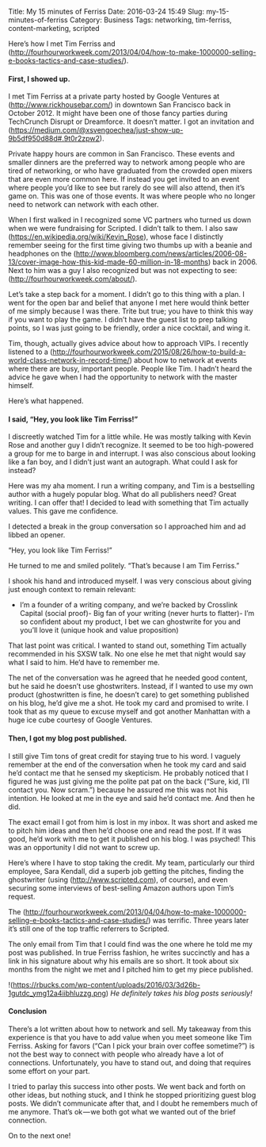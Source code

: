 Title: My 15 minutes of Ferriss
Date: 2016-03-24 15:49
Slug: my-15-minutes-of-ferriss
Category: Business
Tags: networking, tim-ferriss, content-marketing, scripted

Here’s how I met Tim Ferriss and (http://fourhourworkweek.com/2013/04/04/how-to-make-1000000-selling-e-books-tactics-and-case-studies/).

#### First, I showed up.

I met Tim Ferriss at a private party hosted by Google Ventures at (http://www.rickhousebar.com/) in downtown San Francisco back in October 2012. It might have been one of those fancy parties during TechCrunch Disrupt or Dreamforce. It doesn’t matter. I got an invitation and (https://medium.com/@xsvengoechea/just-show-up-9b5df950d88d#.9t0r2zpw2).

Private happy hours are common in San Francisco. These events and smaller dinners are the preferred way to network among people who are tired of networking, or who have graduated from the crowded open mixers that are even more common here. If instead you get invited to an event where people you’d like to see but rarely do see will also attend, then it’s game on. This was one of those events. It was where people who no longer need to network can network with each other.

When I first walked in I recognized some VC partners who turned us down when we were fundraising for Scripted. I didn’t talk to them. I also saw (https://en.wikipedia.org/wiki/Kevin_Rose), whose face I distinctly remember seeing for the first time giving two thumbs up with a beanie and headphones on the (http://www.bloomberg.com/news/articles/2006-08-13/cover-image-how-this-kid-made-60-million-in-18-months) back in 2006. Next to him was a guy I also recognized but was not expecting to see: (http://fourhourworkweek.com/about/).

Let’s take a step back for a moment. I didn’t go to this thing with a plan. I went for the open bar and belief that anyone I met here would think better of me simply because I was there. Trite but true; you have to think this way if you want to play the game. I didn’t have the guest list to prep talking points, so I was just going to be friendly, order a nice cocktail, and wing it.

Tim, though, actually gives advice about how to approach VIPs. I recently listened to a (http://fourhourworkweek.com/2015/08/26/how-to-build-a-world-class-network-in-record-time/) about how to network at events where there are busy, important people. People like Tim. I hadn’t heard the advice he gave when I had the opportunity to network with the master himself.

Here’s what happened.

#### I said, “Hey, you look like Tim Ferriss!”

I discreetly watched Tim for a little while. He was mostly talking with Kevin Rose and another guy I didn’t recognize. It seemed to be too high-powered a group for me to barge in and interrupt. I was also conscious about looking like a fan boy, and I didn’t just want an autograph. What could I ask for instead?

Here was my aha moment. I run a writing company, and Tim is a bestselling author with a hugely popular blog. What do all publishers need? Great writing. I can offer that! I decided to lead with something that Tim actually values. This gave me confidence.

I detected a break in the group conversation so I approached him and ad libbed an opener.

“Hey, you look like Tim Ferriss!”

He turned to me and smiled politely. “That’s because I am Tim Ferriss.”

I shook his hand and introduced myself. I was very conscious about giving just enough context to remain relevant:

- I’m a founder of a writing company, and we’re backed by Crosslink Capital (social proof)- Big fan of your writing (never hurts to flatter)- I’m so confident about my product, I bet we can ghostwrite for you and you’ll love it (unique hook and value proposition)

That last point was critical. I wanted to stand out, something Tim actually recommended in his SXSW talk. No one else he met that night would say what I said to him. He’d have to remember me.

The net of the conversation was he agreed that he needed good content, but he said he doesn’t use ghostwriters. Instead, if I wanted to use my own product (ghostwritten is fine, he doesn’t care) to get something published on his blog, he’d give me a shot. He took my card and promised to write. I took that as my queue to excuse myself and got another Manhattan with a huge ice cube courtesy of Google Ventures.

#### Then, I got my blog post published.

I still give Tim tons of great credit for staying true to his word. I vaguely remember at the end of the conversation when he took my card and said he’d contact me that he sensed my skepticism. He probably noticed that I figured he was just giving me the polite pat pat on the back (“Sure, kid, I’ll contact you. Now scram.”) because he assured me this was not his intention. He looked at me in the eye and said he’d contact me. And then he did.

The exact email I got from him is lost in my inbox. It was short and asked me to pitch him ideas and then he’d choose one and read the post. If it was good, he’d work with me to get it published on his blog. I was psyched! This was an opportunity I did not want to screw up.

Here’s where I have to stop taking the credit. My team, particularly our third employee, Sara Kendall, did a superb job getting the pitches, finding the ghostwriter (using (http://www.scripted.com), of course), and even securing some interviews of best-selling Amazon authors upon Tim’s request.

The (http://fourhourworkweek.com/2013/04/04/how-to-make-1000000-selling-e-books-tactics-and-case-studies/) was terrific. Three years later it’s still one of the top traffic referrers to Scripted.

The only email from Tim that I could find was the one where he told me my post was published. In true Ferriss fashion, he writes succinctly and has a link in his signature about why his emails are so short. It took about six months from the night we met and I pitched him to get my piece published.

!(https://rbucks.com/wp-content/uploads/2016/03/3d26b-1gutdc_ymg12a4iibhluzzg.png)
*He definitely takes his blog posts seriously!*

#### Conclusion

There’s a lot written about how to network and sell. My takeaway from this experience is that you have to add value when you meet someone like Tim Ferriss. Asking for favors (“Can I pick your brain over coffee sometime?”) is not the best way to connect with people who already have a lot of connections. Unfortunately, you have to stand out, and doing that requires some effort on your part.

I tried to parlay this success into other posts. We went back and forth on other ideas, but nothing stuck, and I think he stopped prioritizing guest blog posts. We didn’t communicate after that, and I doubt he remembers much of me anymore. That’s ok — we both got what we wanted out of the brief connection.

On to the next one!